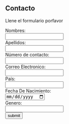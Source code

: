 ## Contacto
Llene el formulario porfavor
<form action="https://formspree.io/f/moqrnvbq" method="post">
  
  <label for="name">Nombres:</label><br>
  <input type="text" id="lname" name="name" value= ""><br>
  <label for="name">Apellidos:</label><br>
  <input type="text" id="lname" name="lname" value= ""><br>
  <label for="name">Número de contacto:</label><br>
  <input type="text" id="lname" name="número" value= ""><br>
  <label or="name">Correo Electronico:</label><br>
  <input type="text" id="lname" name="Correo Electronico" value= ""><br>
  <label for="name">País:</label><br>
  <input type="text" id="lname" name="País" value= ""><br>
  <label for="name">Fecha De Nacimiento:</label><br>
  <input type="date" id="lname" name="Fecha De Nacimiento" value= ""><br>
<label for="name">Genero:</label><br>
  <input type="text" id="lname" name="Genero" value= ""><br>
  <input type="submit" value="submit">
  </form>
